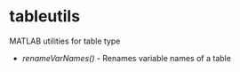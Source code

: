 # tableutils
MATLAB utilities for table type

* *renameVarNames()* - Renames variable names of a table
